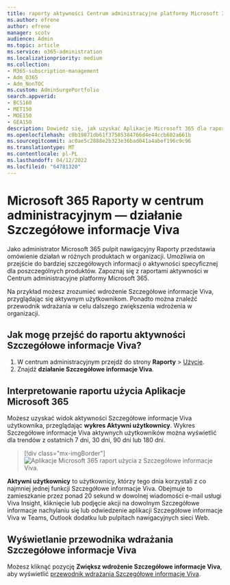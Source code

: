 ```yaml
---
title: raporty aktywności Centrum administracyjne platformy Microsoft 365 Szczegółowe informacje Viva
ms.author: efrene
author: efrene
manager: scotv
audience: Admin
ms.topic: article
ms.service: o365-administration
ms.localizationpriority: medium
ms.collection:
- M365-subscription-management
- Adm_O365
- Adm_NonTOC
ms.custom: AdminSurgePortfolio
search.appverid:
- BCS160
- MET150
- MOE150
- GEA150
description: Dowiedz się, jak uzyskać Aplikacje Microsoft 365 dla raportu użycia dla aktywności Szczegółowe informacje Viva na pulpicie nawigacyjnym raportów Microsoft 365 w Centrum administracyjne platformy Microsoft 365.
ms.openlocfilehash: c0b19871db61f37585384766d4e44ccb602a661b
ms.sourcegitcommit: ac0ae5c2888e2b323e36bad041a4abef196c9c96
ms.translationtype: MT
ms.contentlocale: pl-PL
ms.lasthandoff: 04/12/2022
ms.locfileid: "64781320"
---
```

# <a name="microsoft-365-reports-in-the-admin-center---viva-insights-activity"></a>Microsoft 365 Raporty w centrum administracyjnym — działanie Szczegółowe informacje Viva

Jako administrator Microsoft 365 pulpit nawigacyjny Raporty przedstawia omówienie działań w różnych produktach w organizacji. Umożliwia on przejście do bardziej szczegółowych informacji o aktywności specyficznej dla poszczególnych produktów. Zapoznaj się z raportami aktywności w Centrum administracyjne platformy Microsoft 365. 

Na przykład możesz zrozumieć wdrożenie Szczegółowe informacje Viva, przyglądając się aktywnym użytkownikom. Ponadto można znaleźć przewodnik wdrażania w celu dalszego zwiększenia wdrożenia w organizacji.

## <a name="how-do-i-get-to-the-to-the-viva-insights-activity-report"></a>Jak mogę przejść do raportu aktywności Szczegółowe informacje Viva?

1. W centrum administracyjnym przejdź do strony **Raporty** \> <a href="https://go.microsoft.com/fwlink/p/?linkid=2074756" target="_blank">Użycie</a>. 
2. Znajdź **działanie Szczegółowe informacje Viva**.

## <a name="interpret-the-microsoft-365-apps-usage-report"></a>Interpretowanie raportu użycia Aplikacje Microsoft 365 

Możesz uzyskać widok aktywności Szczegółowe informacje Viva użytkownika, przeglądając **wykres Aktywni użytkownicy**. Wykres Szczegółowe informacje Viva aktywnych użytkowników można wyświetlić dla trendów z ostatnich 7 dni, 30 dni, 90 dni lub 180 dni.  

> [!div class="mx-imgBorder"]
> ![Aplikacje Microsoft 365 raport użycia z Szczegółowe informacje Viva.](../../media/viva-insights-chart.png)

**Aktywni użytkownicy** to użytkownicy, którzy tego dnia korzystali z co najmniej jednej funkcji Szczegółowe informacje Viva. Obejmuje to zamieszkanie przez ponad 20 sekund w dowolnej wiadomości e-mail usługi Viva Insight, kliknięcie lub podjęcie akcji na dowolnym Szczegółowe informacje nachylaniu się lub odwiedzenie aplikacji Szczegółowe informacje Viva w Teams, Outlook dodatku lub pulpitach nawigacyjnych sieci Web. 

## <a name="view-the-viva-insights-deployment-guide"></a>Wyświetlanie przewodnika wdrażania Szczegółowe informacje Viva
Możesz kliknąć pozycję **Zwiększ wdrożenie Szczegółowe informacje Viva**, aby wyświetlić [przewodnik wdrażania Szczegółowe informacje Viva](/viva/insights/personal/setup/deployment-guide).

